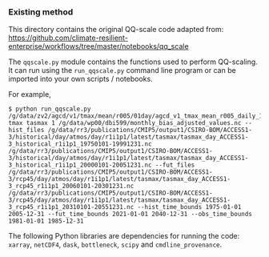### Existing method

This directory contains the original QQ-scale code adapted from:  
https://github.com/climate-resilient-enterprise/workflows/tree/master/notebooks/qq_scale

The `qqscale.py` module contains the functions used to perform QQ-scaling.
It can run using the `run_qqscale.py` command line program
or can be imported into your own scripts / notebooks.

For example,

```text
$ python run_qqscale.py /g/data/zv2/agcd/v1/tmax/mean/r005/01day/agcd_v1_tmax_mean_r005_daily_198[1,2,3,4,5].nc tmax tasmax 1 /g/data/wp00/dbi599/monthly_bias_adjusted_values.nc --hist_files /g/data/rr3/publications/CMIP5/output1/CSIRO-BOM/ACCESS1-3/historical/day/atmos/day/r1i1p1/latest/tasmax/tasmax_day_ACCESS1-3_historical_r1i1p1_19750101-19991231.nc /g/data/rr3/publications/CMIP5/output1/CSIRO-BOM/ACCESS1-3/historical/day/atmos/day/r1i1p1/latest/tasmax/tasmax_day_ACCESS1-3_historical_r1i1p1_20000101-20051231.nc --fut_files /g/data/rr3/publications/CMIP5/output1/CSIRO-BOM/ACCESS1-3/rcp45/day/atmos/day/r1i1p1/latest/tasmax/tasmax_day_ACCESS1-3_rcp45_r1i1p1_20060101-20301231.nc /g/data/rr3/publications/CMIP5/output1/CSIRO-BOM/ACCESS1-3/rcp45/day/atmos/day/r1i1p1/latest/tasmax/tasmax_day_ACCESS1-3_rcp45_r1i1p1_20310101-20551231.nc --hist_time_bounds 1975-01-01 2005-12-31 --fut_time_bounds 2021-01-01 2040-12-31 --obs_time_bounds 1981-01-01 1985-12-31
```

The following Python libraries are dependencies for running the code:
`xarray`, `netCDF4`, `dask`, `bottleneck`, `scipy`  and `cmdline_provenance`.
